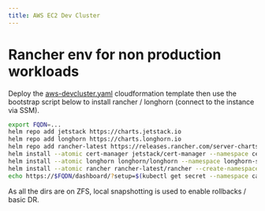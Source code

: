 ```yaml
---
title: AWS EC2 Dev Cluster
---
```


# Rancher env for non production workloads

Deploy the [aws-devcluster.yaml](/aws-devcluster.yaml) cloudformation template then use the bootstrap script below to install rancher / longhorn (connect to the instance via SSM).

```bash
export FQDN=...
helm repo add jetstack https://charts.jetstack.io
helm repo add longhorn https://charts.longhorn.io
helm repo add rancher-latest https://releases.rancher.com/server-charts/latest
helm install --atomic cert-manager jetstack/cert-manager --namespace cert-manager --create-namespace --set crds.enabled=true
helm install --atomic longhorn longhorn/longhorn --namespace longhorn-system --create-namespace  --set defaultSettings.defaultDataLocality=best-effort --set defaultSettings.storageReservedPercentageForDefaultDisk=10
helm install --atomic rancher rancher-latest/rancher --create-namespace --namespace cattle-system --set ingress.tls.source=letsEncrypt --set letsEncrypt.ingress.class=traefik --set hostname=$FQDN --set letsEncrypt.email=$FQDN@maildrop.cc
echo https://$FQDN/dashboard/?setup=$(kubectl get secret --namespace cattle-system bootstrap-secret -o go-template='{{.data.bootstrapPassword|base64decode}}')
```

As all the dirs are on ZFS, local snapshotting is used to enable rollbacks / basic DR.